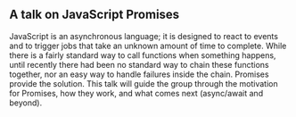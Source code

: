 ## A talk on JavaScript Promises

JavaScript is an asynchronous language; it is designed to react to events and to trigger jobs that take an unknown amount of time to complete. While there is a fairly standard way to call functions when something happens, until recently there had been no standard way to chain these functions together, nor an easy way to handle failures inside the chain. Promises provide the solution. This talk will guide the group through the motivation for Promises, how they work, and what comes next (async/await and beyond).
